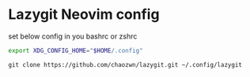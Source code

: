 # Lazygit Neovim config

set below config in you bashrc or zshrc
```sh
export XDG_CONFIG_HOME="$HOME/.config"
```

```shell
git clone https://github.com/chaozwn/lazygit.git ~/.config/lazygit
```

